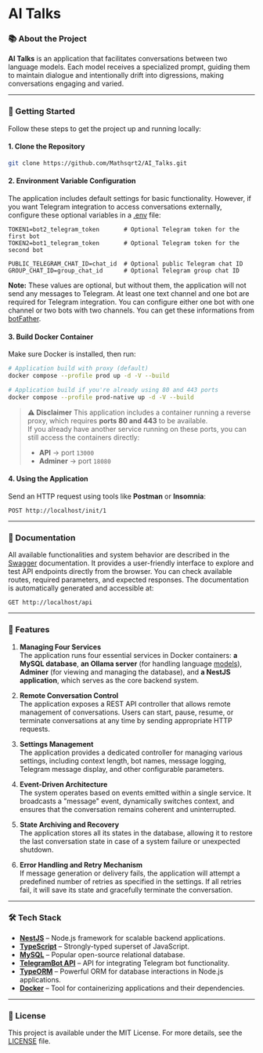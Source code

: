 # AI Talks

### 📚 About the Project

**AI Talks** is an application that facilitates conversations between two language models.
Each model receives a specialized prompt, guiding them to maintain dialogue
and intentionally drift into digressions, making conversations engaging and varied.

---

### 🚀 Getting Started

Follow these steps to get the project up and running locally:

#### 1. Clone the Repository

```bash
git clone https://github.com/Mathsqrt2/AI_Talks.git
```

#### 2. Environment Variable Configuration

The application includes default settings for basic functionality.
However, if you want Telegram integration to access conversations externally,
configure these optional variables in a [.env](.env.d.ts) file:

```env
TOKEN1=bot2_telegram_token       # Optional Telegram token for the first bot
TOKEN2=bot1_telegram_token       # Optional Telegram token for the second bot

PUBLIC_TELEGRAM_CHAT_ID=chat_id  # Optional public Telegram chat ID
GROUP_CHAT_ID=group_chat_id      # Optional Telegram group chat ID
```
**Note:** These values are optional, but without them, 
the application will not send any messages to Telegram.
At least one text channel and one bot are required for Telegram integration.
You can configure either one bot with one channel or two bots with two channels.
You can get these informations from [botFather](https://telegram.me/BotFather).

#### 3. Build Docker Container

Make sure Docker is installed, then run:

```bash
# Application build with proxy (default)
docker compose --profile prod up -d -V --build

# Application build if you're already using 80 and 443 ports
docker compose --profile prod-native up -d -V --build
```

> **⚠ Disclaimer** 
> This application includes a container running a reverse proxy, which requires **ports 80 and 443** to be available.  
> If you already have another service running on these ports, you can still access the containers directly:  
> - **API** → port `13000`  
> - **Adminer** → port `18080`

#### 4. Using the Application

Send an HTTP request using tools like **Postman** or **Insomnia**:

```http
POST http://localhost/init/1
```

---

### 📄 Documentation

All available functionalities and system behavior are described in the [Swagger](https://swagger.io/) documentation.
It provides a user-friendly interface to explore and test API endpoints directly from the browser.
You can check available routes, required parameters, and expected responses.
The documentation is automatically generated and accessible at:

```http
GET http://localhost/api
```

---

### 📄 Features

1. **Managing Four Services**  
   The application runs four essential services in Docker containers: **a MySQL database**, **an Ollama server** (for handling language [models](https://ollama.com/library/gemma3:4b)), **Adminer** (for viewing and managing the database), and **a NestJS application**, which serves as the core backend system.

2. **Remote Conversation Control**  
   The application exposes a REST API controller that allows remote management of conversations. Users can start, pause, resume, or terminate conversations at any time by sending appropriate HTTP requests.

3. **Settings Management**  
   The application provides a dedicated controller for managing various settings, including context length, bot names, message logging, Telegram message display, and other configurable parameters.

4. **Event-Driven Architecture**  
   The system operates based on events emitted within a single service. It broadcasts a "message" event, dynamically switches context, and ensures that the conversation remains coherent and uninterrupted.

5. **State Archiving and Recovery**  
   The application stores all its states in the database, allowing it to restore the last conversation state in case of a system failure or unexpected shutdown.

6. **Error Handling and Retry Mechanism**  
   If message generation or delivery fails, the application will attempt a predefined number of retries as specified in the settings. If all retries fail, it will save its state and gracefully terminate the conversation.

---

### 🛠️ Tech Stack

- [**NestJS**](https://nestjs.com/) – Node.js framework for scalable backend applications.
- [**TypeScript**](https://www.typescriptlang.org/) – Strongly-typed superset of JavaScript.
- [**MySQL**](https://www.mysql.com/) – Popular open-source relational database.
- [**TelegramBot API**](https://www.npmjs.com/package/node-telegram-bot-api) – API for integrating Telegram bot functionality.
- [**TypeORM**](https://typeorm.io/) – Powerful ORM for database interactions in Node.js applications.
- [**Docker**](https://www.docker.com/) – Tool for containerizing applications and their dependencies.

---

### 📌 License

This project is available under the MIT License. For more details, see the [LICENSE](LICENSE) file.